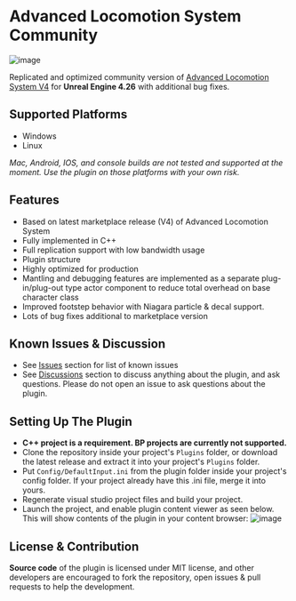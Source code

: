 # Advanced Locomotion System Community
![image](https://github.com/dyanikoglu/ALS-Community/raw/main/Resources/Readme_Content_2.gif)

Replicated and optimized community version of [Advanced Locomotion System V4](https://www.unrealengine.com/marketplace/en-US/product/advanced-locomotion-system-v1) for **Unreal Engine 4.26** with additional bug fixes.

## Supported Platforms
- Windows
- Linux

*Mac, Android, IOS, and console builds are not tested and supported at the moment. Use the plugin on those platforms with your own risk.*

## Features
- Based on latest marketplace release (V4) of Advanced Locomotion System
- Fully implemented in C++
- Full replication support with low bandwidth usage
- Plugin structure
- Highly optimized for production
- Mantling and debugging features are implemented as a separate plug-in/plug-out type actor component to reduce total overhead on base character class
- Improved footstep behavior with Niagara particle & decal support.
- Lots of bug fixes additional to marketplace version

## Known Issues & Discussion
- See [Issues](https://github.com/dyanikoglu/ALS-Community/issues) section for list of known issues
- See [Discussions](https://github.com/dyanikoglu/ALS-Community/discussions) section to discuss anything about the plugin, and ask questions. Please do not open an issue to ask questions about the plugin.

## Setting Up The Plugin
- **C++ project is a requirement. BP projects are currently not supported.**
- Clone the repository inside your project's `Plugins` folder, or download the latest release and extract it into your project's `Plugins` folder.
- Put `Config/DefaultInput.ini` from the plugin folder inside your project's config folder. If your project already have this .ini file, merge it into yours.
- Regenerate visual studio project files and build your project.
- Launch the project, and enable plugin content viewer as seen below. This will show contents of the plugin in your content browser:
![image](https://github.com/dyanikoglu/ALS-Community/raw/main/Resources/Readme_Content_1.png)

## License & Contribution
**Source code** of the plugin is licensed under MIT license, and other developers are encouraged to fork the repository, open issues & pull requests to help the development.
